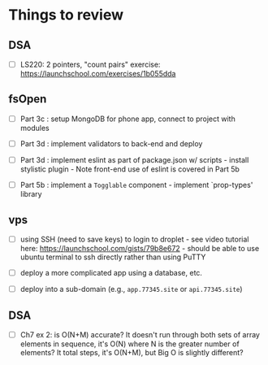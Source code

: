 # Things to review

## DSA
- [ ] LS220: 2 pointers, "count pairs" exercise: https://launchschool.com/exercises/1b055dda

## fsOpen
- [ ] Part 3c : setup MongoDB for phone app, connect to project with modules
- [ ] Part 3d : implement validators to back-end and deploy
- [ ] Part 3d : implement eslint as part of package.json w/ scripts
                - install stylistic plugin
                - Note front-end use of eslint is covered in Part 5b

- [ ] Part 5b : implement a `Togglable` component
                - implement `prop-types' library

## vps
- [ ] using SSH (need to save keys) to login to droplet 
      - see video tutorial here: https://launchschool.com/gists/79b8e672
      - should be able to use ubuntu terminal to ssh directly rather than using PuTTY

- [ ] deploy a more complicated app using a database, etc.
- [ ] deploy into a sub-domain (e.g., `app.77345.site` or `api.77345.site`)


## DSA
- [ ] Ch7 ex 2:  is O(N+M) accurate?  It doesn't run through both sets of array elements in sequence, it's O(N) where N is the greater number of elements?  It total steps, it's O(N+M), but Big O is slightly different?



